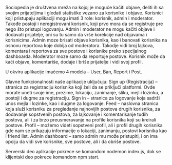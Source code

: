Sociopedia je društvena mreža na kojoj je moguće kačiti objave, deliti ih sa svojim prijateljima i gledati statistike vezano za korisnike i objave. 
Korisnici koji pristupaju aplikaciji mogu imati 3 role: korisnik, admin i moderator. Takođe postoji i neregistrovani korisnik, koji prvo mora da se registruje pre nego što pristupi logovanju. Admin i moderator ne mogu kačiti objave i dodavati prijatelje, oni su tu samo da vrše korekcije nad objavama i korisnicima. Admin moze brisati objave korisnika, kao i banovati korisnika na osnovu reportova koje dobija od moderatora. Takodje vidi broj lajkova, komentara i reportova za sve postove i korisnike preko specijalnog dashboarda. Moderator moze samo da reportuje postove. Korisnik može da kaći objave, komentariše, dodaje i briše prijatelje i vidi svoj profil.

U okviru aplikacije imaćemo 4 modela – User, Ban, Report i Post.


Glavne funkcionalnosti naše aplikacije uključuju: 
Sign up (Registracija) – stranica za registraciju korisnika koji želi da se priključi platformi. Ovde morate uneti svoje ime, prezime, lokaciju, zanimanje, sliku, mejl i lozinku, a postoji i dugme za registraciju.
Sign in – stranica za logovanje koja sadrži unos mejla i lozinke, kao i dugme za logovanje.
Feed – naslovna stranica koja služi korisniku za pregledanje najnovijih postova drugih korisnika, za dodavanje sopstvenih postova, za lajkovanje i komentarisanje tuđih postova, ali i za brzo preusmeravanje na profile korisnika koji su kreirali postove.
Profil – možemo videti sopstveni profil, ali i profil drugih korisnika gde nam se prikazuju informacije o lokaciji, zanimanju, postovi korisnika kao i friend list.
Admin dashboard – samo admin mu može pristupiti, i on ima opciju da vidi sve korisnike, sve postove, ali i da obriše postove.


Serverski deo aplikacije pokrece se komandom nodemon index.js, dok se klijentski deo pokrece komandom npm start.
